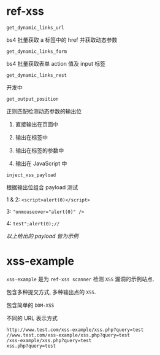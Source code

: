 # ref-xss

`get_dynamic_links_url`

bs4 批量获取 a 标签中的 href 并获取动态参数

`get_dynamic_links_form`

bs4 批量获取表单 action 值及 input 标签

`get_dynamic_links_rest`

开发中

`get_output_position`

正则匹配检测动态参数的输出位

1. 直接输出在页面中

2. 输出在标签中

3. 输出在标签的参数中

4. 输出在 JavaScript 中

`inject_xss_payload`

根据输出位组合 payload 测试

1 & 2: `<script>alert(0)</script>`

3: `"onmouseover="alert(0)" />`

4: `test";alert(0);//`

*以上给出的 payload 皆为示例*

# xss-example

`xss-example` 是为 `ref-xss scanner` 检测 `XSS` 漏洞的示例站点.

包含多种提交方式, 多种输出点的 `XSS`.

包含简单的 `DOM-XSS`

不同的 URL 表示方式

```
http://www.test.com/xss-example/xss.php?query=test
//www.test.com/xss-example/xss.php?query=test
/xss-example/xss.php?query=test
xss.php?query=test
```
